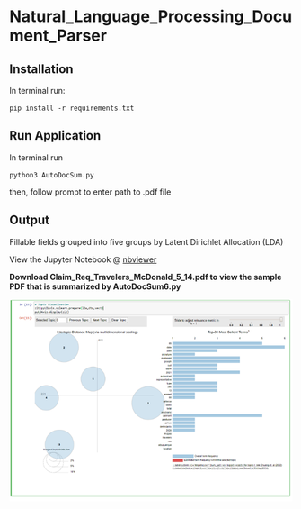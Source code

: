 # Natural_Language_Processing_Document_Parser
## Installation
In terminal run:
```
pip install -r requirements.txt
```

## Run Application
In terminal run
```
python3 AutoDocSum.py
```
then,
follow prompt to enter path to .pdf file

## Output
Fillable fields grouped into five groups by Latent Dirichlet Allocation (LDA)


View the Jupyter Notebook @ [nbviewer](https://nbviewer.jupyter.org/github/MattLondon101/Images/blob/master/AutoDocSum6.ipynb)

**Download Claim_Req_Travelers_McDonald_5_14.pdf to view the sample PDF that is summarized by AutoDocSum6.py**


![Topic Visualization at end of Notebook](https://github.com/MattLondon101/Images/blob/master/TopicVisualization1.png)
